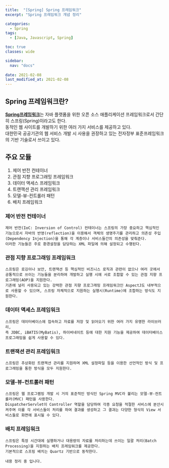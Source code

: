 ```yaml
---
title:  "[Spring] Spring 프레임워크"
excerpt: "Spring 프레임워크 개념 정리"

categories:
  - Spring
tags:
  - [Java, Javascript, Spring]

toc: true
classes: wide

sidebar:
  nav: "docs"
 
date: 2021-02-08
last_modified_at: 2021-02-08
---
```


## Spring 프레임워크란?
[**Spring프레임워크**](https://ko.wikipedia.org/wiki/%EC%8A%A4%ED%94%84%EB%A7%81_%ED%94%84%EB%A0%88%EC%9E%84%EC%9B%8C%ED%81%AC)는 자바 플랫폼을 위한 오픈 소스 애플리케이션 프레임워크로서 간단히 스프링(Spring)이라고도 한다.<br>동적인 웹 사이트를 개발하기 위한 여러 가지 서비스를 제공하고 있다.<br>대한민국 공공기관의 웹 서비스 개발 시 사용을 권장하고 있는 전자정부 표준프레임워크의 기반 기술로서 쓰이고 있다.

## 주요 모듈
1. 제어 반전 컨테이너<br>
2. 관점 지향 프로그래밍 프레임워크<br>
3. 데이터 액세스 프레임워크<br>
4. 트랜잭션 관리 프레임워크<br>
5. 모델-뷰-컨트롤러 패턴<br>
6. 배치 프레임워크<br>

### 제어 반전 컨테이너
```
제어 반전(IoC: Inversion of Control) 컨테이너는 스프링의 가장 중요하고 핵심적인 기능으로서 자바의 반영(reflection)을 이용해서 객체의 생명주기를 관리하고 의존성 주입(Dependency Injection)을 통해 각 계층이나 서비스들간의 의존성을 맞춰준다.
이러한 기능들은 주로 환경설정을 담당하는 XML 파일에 의해 설정되고 수행된다.
```
### 관점 지향 프로그래밍 프레임워크
```
스프링은 로깅이나 보안, 트랜잭션 등 핵심적인 비즈니스 로직과 관련이 없으나 여러 곳에서 공통적으로 쓰이는 기능들을 분리하여 개발하고 실행 시에 서로 조합할 수 있는 관점 지향 프로그래밍(AOP)을 지원한다.
기존에 널리 사용되고 있는 강력한 관점 지향 프로그래밍 프레임워크인 AspectJ도 내부적으로 사용할 수 있으며, 스프링 자체적으로 지원하는 실행시(Runtime)에 조합하는 방식도 지원한다.
```
### 데이터 액세스 프레임워크
```
스프링은 데이터베이스에 접속하고 자료를 저장 및 읽어오기 위한 여러 가지 유명한 라이브러리,
즉 JDBC, iBATIS(MyBatis), 하이버네이트 등에 대한 지원 기능을 제공하여 데이터베이스 프로그래밍을 쉽게 사용할 수 있다.
```
### 트랜잭션 관리 프레임워크
```
스프링은 추상화된 트랜잭션 관리를 지원하며 XML 설정파일 등을 이용한 선언적인 방식 및 프로그래밍을 통한 방식을 모두 지원한다.
```
### 모델-뷰-컨트롤러 패턴
```
스프링은 웹 프로그램밍 개발 시 거의 표준적인 방식인 Spring MVC라 불리는 모델-뷰-컨트롤러(MVC) 패턴을 사용한다.
DispatcherServlet이 Controller 역할을 담당하여 각종 요청을 적절한 서비스에 분산시켜주며 이를 각 서비스들이 처리를 하여 결과를 생성하고 그 결과는 다양한 형식의 View 서비스들로 화면에 표시될 수 있다.
```
### 배치 프레임워크
```
스프링은 특정 시간대에 실행하거나 대용량의 자료를 처리하는데 쓰이는 일괄 처리(Batch Processing)을 지원하는 배치 프레임워크를 제공한다.
기본적으로 스프링 배치는 Quartz 기반으로 동작한다.
```

```
내용 정리 중 입니다.
```